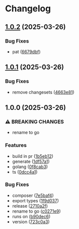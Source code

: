 # Changelog

## [1.0.2](https://github.com/glocurrency/schema/compare/v1.0.1...v1.0.2) (2025-03-26)


### Bug Fixes

* pat ([6679dbf](https://github.com/glocurrency/schema/commit/6679dbf8bf51a58026aa72a1504497ab0a47a9e8))

## [1.0.1](https://github.com/glocurrency/schema/compare/v1.0.0...v1.0.1) (2025-03-26)


### Bug Fixes

* remove changesets ([4663e81](https://github.com/glocurrency/schema/commit/4663e8127f35df79f63f0e7f2d58e28446280867))

## 1.0.0 (2025-03-26)


### ⚠ BREAKING CHANGES

* rename to go

### Features

* build in pr ([1b5eb12](https://github.com/glocurrency/schema/commit/1b5eb127c1a5ceee311bec7245a063fea324b37b))
* generate ([1df57a1](https://github.com/glocurrency/schema/commit/1df57a1b27b381a588d82562d8b410ac4bdc0d95))
* golang ([0f8cab3](https://github.com/glocurrency/schema/commit/0f8cab395dfea5a225d03c64e2d6126998861d0f))
* ts ([0dcc4a1](https://github.com/glocurrency/schema/commit/0dcc4a143e8b6d5eca4ebbf15e1e8189898c3860))


### Bug Fixes

* composer ([7e5baf4](https://github.com/glocurrency/schema/commit/7e5baf4bb1571000162cb8f2825c2e31ac6f7bfd))
* export types ([1f9d037](https://github.com/glocurrency/schema/commit/1f9d037ee494cce8992643ae12ff89ea2706aa4d))
* release ([2710a2f](https://github.com/glocurrency/schema/commit/2710a2f557a4d2754ba0044574865c2d477263e5))
* rename to go ([c0271e9](https://github.com/glocurrency/schema/commit/c0271e9ee10a4c50368dab0a53d963614fe7ab60))
* runs on ([b90dec6](https://github.com/glocurrency/schema/commit/b90dec6c929f59e492b7ed89692c11545a52db42))
* version ([723c0a3](https://github.com/glocurrency/schema/commit/723c0a37a2a6a2aa9160775a266da9e980bd272b))
